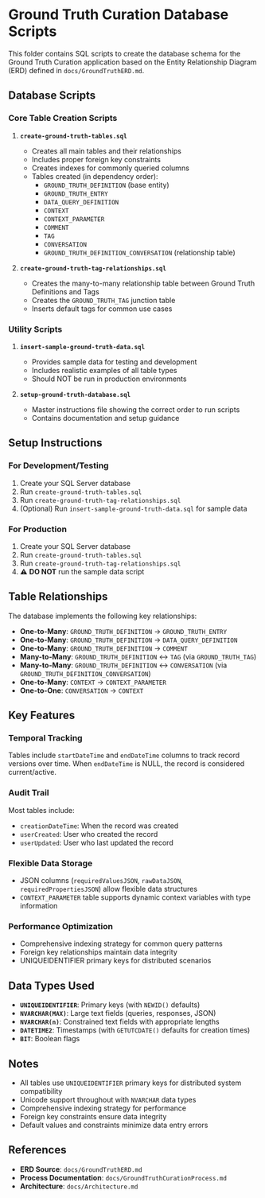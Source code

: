 # Ground Truth Curation Database Scripts

This folder contains SQL scripts to create the database schema for the Ground Truth Curation application based on the Entity Relationship Diagram (ERD) defined in `docs/GroundTruthERD.md`.

## Database Scripts

### Core Table Creation Scripts

1. **`create-ground-truth-tables.sql`**
   - Creates all main tables and their relationships
   - Includes proper foreign key constraints
   - Creates indexes for commonly queried columns
   - Tables created (in dependency order):
     - `GROUND_TRUTH_DEFINITION` (base entity)
     - `GROUND_TRUTH_ENTRY`
     - `DATA_QUERY_DEFINITION`
     - `CONTEXT`
     - `CONTEXT_PARAMETER`
     - `COMMENT`
     - `TAG`
     - `CONVERSATION`
     - `GROUND_TRUTH_DEFINITION_CONVERSATION` (relationship table)

2. **`create-ground-truth-tag-relationships.sql`**
   - Creates the many-to-many relationship table between Ground Truth Definitions and Tags
   - Creates the `GROUND_TRUTH_TAG` junction table
   - Inserts default tags for common use cases

### Utility Scripts

1. **`insert-sample-ground-truth-data.sql`**
   - Provides sample data for testing and development
   - Includes realistic examples of all table types
   - Should NOT be run in production environments

1. **`setup-ground-truth-database.sql`**
   - Master instructions file showing the correct order to run scripts
   - Contains documentation and setup guidance

## Setup Instructions

### For Development/Testing

1. Create your SQL Server database
2. Run `create-ground-truth-tables.sql`
3. Run `create-ground-truth-tag-relationships.sql`
4. (Optional) Run `insert-sample-ground-truth-data.sql` for sample data

### For Production

1. Create your SQL Server database
2. Run `create-ground-truth-tables.sql`
3. Run `create-ground-truth-tag-relationships.sql`
4. ⚠️ **DO NOT** run the sample data script

## Table Relationships

The database implements the following key relationships:

- **One-to-Many**: `GROUND_TRUTH_DEFINITION` → `GROUND_TRUTH_ENTRY`
- **One-to-Many**: `GROUND_TRUTH_DEFINITION` → `DATA_QUERY_DEFINITION`
- **One-to-Many**: `GROUND_TRUTH_DEFINITION` → `COMMENT`
- **Many-to-Many**: `GROUND_TRUTH_DEFINITION` ↔ `TAG` (via `GROUND_TRUTH_TAG`)
- **Many-to-Many**: `GROUND_TRUTH_DEFINITION` ↔ `CONVERSATION` (via `GROUND_TRUTH_DEFINITION_CONVERSATION`)
- **One-to-Many**: `CONTEXT` → `CONTEXT_PARAMETER`
- **One-to-One**: `CONVERSATION` → `CONTEXT`

## Key Features

### Temporal Tracking
Tables include `startDateTime` and `endDateTime` columns to track record versions over time. When `endDateTime` is NULL, the record is considered current/active.

### Audit Trail
Most tables include:
- `creationDateTime`: When the record was created
- `userCreated`: User who created the record
- `userUpdated`: User who last updated the record

### Flexible Data Storage
- JSON columns (`requiredValuesJSON`, `rawDataJSON`, `requiredPropertiesJSON`) allow flexible data structures
- `CONTEXT_PARAMETER` table supports dynamic context variables with type information

### Performance Optimization
- Comprehensive indexing strategy for common query patterns
- Foreign key relationships maintain data integrity
- UNIQUEIDENTIFIER primary keys for distributed scenarios

## Data Types Used

- **`UNIQUEIDENTIFIER`**: Primary keys (with `NEWID()` defaults)
- **`NVARCHAR(MAX)`**: Large text fields (queries, responses, JSON)
- **`NVARCHAR(n)`**: Constrained text fields with appropriate lengths
- **`DATETIME2`**: Timestamps (with `GETUTCDATE()` defaults for creation times)
- **`BIT`**: Boolean flags

## Notes

- All tables use `UNIQUEIDENTIFIER` primary keys for distributed system compatibility
- Unicode support throughout with `NVARCHAR` data types
- Comprehensive indexing strategy for performance
- Foreign key constraints ensure data integrity
- Default values and constraints minimize data entry errors

## References

- **ERD Source**: `docs/GroundTruthERD.md`
- **Process Documentation**: `docs/GroundTruthCurationProcess.md`
- **Architecture**: `docs/Architecture.md`

